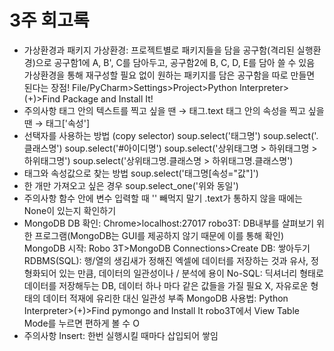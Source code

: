 # 3주 회고록
* 가상환경과 패키지
가상환경: 프로젝트별로 패키지들을 담을 공구함(격리된 실행환경)으로 공구함1에 A, B', C를 담아두고, 공구함2에 B, C, D, E를 담아 쓸 수 있음
가상환경을 통해 재구성할 필요 없이 원하는 패키지를 담은 공구함을 따로 만들면 된다는 장점!
File/PyCharm>Settings>Project>Python Interpreter>(+)>Find Package and Install It!
* 주의사항
태그 안의 텍스트를 찍고 싶을 땐 → 태그.text
태그 안의 속성을 찍고 싶을 땐 → 태그['속성']
* 선택자를 사용하는 방법 (copy selector)
soup.select('태그명')
soup.select('.클래스명')
soup.select('#아이디명')
soup.select('상위태그명 > 하위태그명 > 하위태그명')
soup.select('상위태그명.클래스명 > 하위태그명.클래스명')
* 태그와 속성값으로 찾는 방법
soup.select('태그명[속성="값"]')
* 한 개만 가져오고 싶은 경우
soup.select_one('위와 동일')
* 주의사항
함수 안에 변수 입력할 때 '' 빼먹지 말기
.text가 통하지 않을 때에는 None이 있는지 확인하기
* MongoDB
DB 확인: Chrome>localhost:27017
robo3T: DB내부를 살펴보기 위한 프로그램(MongoDB는 GUI를 제공하지 않기 때문에 이를 통해 확인)
MongoDB 시작: Robo 3T>MongoDB Connections>Create
DB: 쌓아두기
RDBMS(SQL): 행/열의 생김새가 정해진 엑셀에 데이터를 저장하는 것과 유사, 정형화되어 있는 만큼, 데이터의 일관성이나 / 분석에 용이
No-SQL: 딕셔너리 형태로 데이터를 저장해두는 DB, 데이터 하나 마다 같은 값들을 가질 필요 X, 자유로운 형태의 데이터 적재에 유리한 대신 일관성 부족
MongoDB 사용법: Python Interpreter>(+)>Find pymongo and Install It
robo3T에서 View Table Mode를 누르면 편하게 볼 수 O
* 주의사항
Insert: 한번 실행시킬 때마다 삽입되어 쌓임
